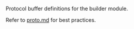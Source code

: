 Protocol buffer definitions for the builder module.

Refer to [proto.md](../../../docs/proto.md) for best practices.
